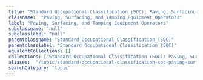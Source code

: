 ```yaml
--- 
 title: "Standard Occupational Classification (SOC): Paving, Surfacing, and Tamping Equipment Operators" 
 classname:  "Paving,_Surfacing,_and_Tamping_Equipment_Operators" 
 label: "Paving, Surfacing, and Tamping Equipment Operators" 
 subclassname: "null" 
 subclasslabel: "null" 
 parentclassname: "Standard_Occupational_Classification_(SOC)" 
 parentclasslabel: "Standard Occupational Classification (SOC)" 
 equalentCollections: [] 
 collections: ['Standard Occupational Classification (SOC): Paving, Surfacing, and Tamping Equipment Operators']
 aliases:  "/topic/standard-occupational-classification-soc-paving-surfacing-and-tamping-equipment-operators"  
 searchCategory: "topic" 
---
```

